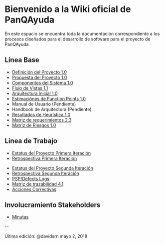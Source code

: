 # Bienvenido a la Wiki oficial de PanQAyuda
En este espacio se encuentra toda la documentación correspondiente a los procesos diseñados para el desarrollo de software para el proyecto de PanQAyuda.

## Linea Base
* [Definición del Proyecto 1.0](https://github.com/CaveLabs-1/PanQAyuda-Wiki/blob/master/Documentacion/Jimmy%20Definicio%CC%81n%20de%20proyecto.pdf)
* [Propuesta del Proyecto 1.0](https://github.com/CaveLabs-1/PanQAyuda-Wiki/blob/master/Documentacion/Project%20Proposal%20Timmy.pdf )
* [Componentes del Sistema 1.0](https://github.com/CaveLabs-1/PanQAyuda-Wiki/blob/master/Documentacion/Formato%20Linguine%20Le%20Pane%20Q'%20Ayud%C3%A9.pdf)
* [Flujo de Vistas 1.1](https://github.com/CaveLabs-1/PanQAyuda-Wiki/blob/master/Documentacion/Ernie.pdf)
* [Arquitectura Inicial 1.0](https://github.com/CaveLabs-1/PanQAyuda-Wiki/blob/master/Documentacion/Herson.pdf)
* [Estimaciónes de Function Points 1.0](https://github.com/CaveLabs-1/PanQAyuda-Wiki/blob/master/Documentacion/Function%20Points%20Estimation%20-%20Hoja%201.csv)
* Manual de Usuario (Pendiente)
* Handbook de Arquitectura (Pendiente)
* [Resultados de Heurística 1.0](https://github.com/CaveLabs-1/PanQAyuda-Wiki/blob/master/Documentacion/Plantilla%20Heur%C3%ADstica%20.pdf)
* [Matriz de requerimientos 2.3](https://github.com/CaveLabs-1/PanQAyuda-Wiki/blob/master/Documentacion/Matriz%20de%20Requerimientos%20-%20Sheet1.csv)
* [Matriz de Riesgos 1.0](https://github.com/CaveLabs-1/PanQAyuda-Wiki/blob/master/Documentacion/Riesgos%20Pan%20'Q%20Ayuda%20-%20Sheet3.csv)

## Linea de Trabajo
<!-- ## Repositorio Métricas
* [Métricas del equipo](https://github.com/CaveLabs-1/Libelulas-Wiki/blob/master/Documentacion/Modelo%20Goal%20Question%20Metric%20.pdf)-->

  <!-- * [Estatus del Proyecto Primera Iteración](https://github.com/CaveLabs-1/PanQAyuda-Wiki/blob/master/Documentacion/Iteraci%C3%B3n%201/WBS_IT_1.csv) -->
* [Estatus del Proyecto Primera Iteración](https://github.com/CaveLabs-1/PanQAyuda-Wiki/blob/master/Documentacion/Iteraci%C3%B3n%201/Report_it_1.pdf)
* [Retrospectiva Primera Iteración](https://github.com/CaveLabs-1/PanQAyuda-Wiki/blob/master/Documentacion/Iteraci%C3%B3n%201/Bob%20the%20Builder%20IT%201.pdf)
<!-- * [WBS](https://github.com/CaveLabs-1/PanQAyuda-Wiki/blob/master/Documentacion/Iteraci%C3%B3n%202/Overview.csv) -->
* [Estatus del Proyecto Segunda Iteración](https://github.com/CaveLabs-1/PanQAyuda-Wiki/blob/master/Documentacion/Iteraci%C3%B3n%202/report_it_2.pdf)
*  [Retrospectiva Segunda Iteración](https://github.com/CaveLabs-1/PanQAyuda-Wiki/blob/master/Documentacion/Iteraci%C3%B3n%202/Bob%20the%20Builder%20IT%202.pdf)
* [PSP/Defects Logs](https://cavelabs.herokuapp.com/proyectos/detalle_proyecto/1)
* [Matriz de trazabilidad 4.1](https://github.com/CaveLabs-1/PanQAyuda-Wiki/blob/master/Documentacion/Matriz%20de%20Trazabilidad/Matriz%20de%20Trazabilidad%20Pan.xlsx)
* [Acciones Correctivas](https://github.com/CaveLabs-1/PanQAyuda-Wiki/blob/master/Documentacion/Plantilla%20de%20acciones%20correctivas%201.1.docx.pdf)

## Involucramiento Stakeholders
* [Minutas](https://github.com/CaveLabs-1/PanQAyuda-Wiki/tree/master/Documentacion/Minutas)

--

Última edición: @davidsrn mayo 2, 2018
